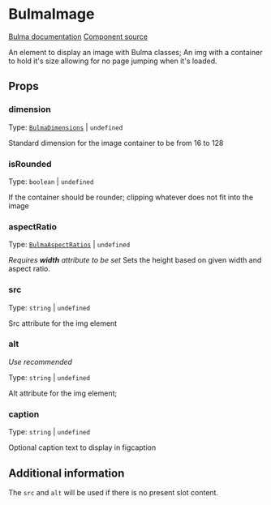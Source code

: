 # BulmaImage

[Bulma documentation](https://bulma.io/documentation/elements/image/)
[Component source](../../src/components/BulmaImage.vue)

An element to display an image with Bulma classes; An img with a container to hold it's size allowing for no page
jumping when it's loaded.

## Props

### dimension

Type: [`BulmaDimensions`](../types/bulmadimensions) | `undefined`

Standard dimension for the image container to be from 16 to 128

### isRounded

Type: `boolean` | `undefined`

If the container should be rounder; clipping whatever does not fit into the image

### aspectRatio

Type: [`BulmaAspectRatios`](../types/BulmaAspectRatio.md) | `undefined`

_Requires **width** attribute to be set_
Sets the height based on given width and aspect ratio.

### src

Type: `string` | `undefined`

Src attribute for the img element

### alt

_Use recommended_

Type: `string` | `undefined`

Alt attribute for the img element;

### caption

Type: `string` | `undefined`

Optional caption text to display in figcaption

## Additional information

The `src` and `alt` will be used if there is no present slot content.